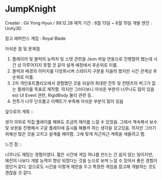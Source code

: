 # JumpKnight
 Creater : Gil Yong Hyun / 99.12.28
 제작 기간 : 6월 13일 ~ 6월 15일
 개발 엔진 : Unity3D

 참고 레퍼런스 게임 : Royal Blade


 아쉬운 점 및 문제점
 1. 플레이어 및 블럭의 능력치 및 스탯 관련을 Json 파일 연동으로 진행할려 했는데 시간 상 이루어지지 못할 것 같아 설계 예정에서 후순위로 미룸.
 2. 블럭과 배경의 이미지를 다양화시켜 스테이지 구분을 지을려 했지만 시간 관계상 후순위로 미룸.
 3. 2차 개인포트폴리오에서 경험했던 것을 되살려 최대한 전투 및 컨텐츠의 버그가 없는 플레이를 목표로 제작함.
     하지만 그러다보니 아쉬운 부분이 너무나도 많이 있음 ex) UI Event 관련, RigidBody 물리 관련 등..
 4. 전투가 너무 단조롭고 이펙트가 부족해 아쉬운 부분이 많이 있음



 앞으로의 계획 ::
 
  생각 의외로 직접 플레이를 해봐도 조금의 재미를 느낄 수 있었음. 그래서 계속해서 보수 및 보완을 진행해서 구글 플레이에 출시를 해볼까 하는 생각을 갖고있음.
  하지만 그러기 위해선 많은 것을 고치고 설계를 해야함. 그에 맞게 차근차근 계획을 세울려고 함.



 느낀 점 ::
 
  너무나도 재밌는 경험이였다. 짧은 시간에 게임 하나를 만드는 건 쉽지 않는 일이지만, 예전의 나보다 개발 능력이 향상 되었다는 것을 눈으로 보며 느낄 수 있어서
  좋은 경험이였던거 같다. 앞으로도 시간을 이렇게 제한을 두고 특정한 게임을 참고해 개발하는 것도 괜찮을 것 같다.
